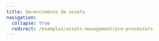 ```yaml
---
title: Gerencimento de assets
navigation:
  collapse: true
  redirect: /examples/assets-management/pre-processors
---
```

